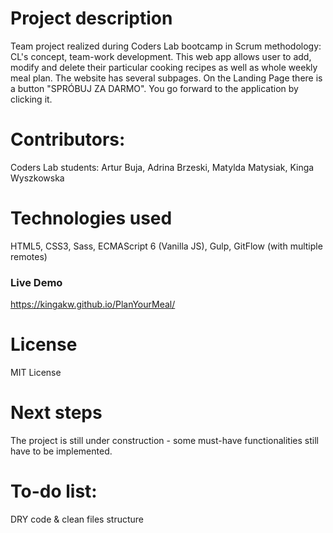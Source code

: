 # Project description
Team project realized during Coders Lab bootcamp in Scrum methodology: CL's concept, team-work development.
This web app allows user to add, modify and delete their particular cooking recipes as well as whole weekly meal plan.
The website has several subpages. On the Landing Page there is a button "SPRÓBUJ ZA DARMO". You go forward to the application by clicking it.

# Contributors: 
Coders Lab students:
Artur Buja, Adrina Brzeski, Matylda Matysiak, Kinga Wyszkowska

# Technologies used
HTML5, CSS3, Sass,
ECMAScript 6 (Vanilla JS),
Gulp, GitFlow (with multiple remotes)

### Live Demo
https://kingakw.github.io/PlanYourMeal/

# License
MIT License

# Next steps
The project is still under construction - some must-have functionalities still have to be implemented.

# To-do list:
DRY code & clean files structure



